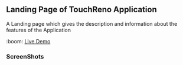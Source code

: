 <h2> Landing Page of TouchReno Application</h2>
<p>A Landing page which gives the description and information about the features of the Application</p>
 :boom: <a href="https://touchreno.netlify.app/">Live Demo</a>
 
 <br /> 
 <h3> ScreenShots</h3>
 
